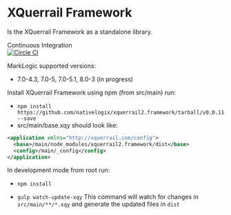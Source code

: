 XQuerrail Framework
===================

Is the XQuerrail Framework as a standalone library.

Continuous Integration  
[![Circle CI](https://circleci.com/gh/nativelogix/xquerrail2.framework/tree/master.svg?style=svg)](https://circleci.com/gh/nativelogix/xquerrail2.framework/tree/master)

MarkLogic supported versions:  
- 7.0-4.3, 7.0-5, 7.0-5.1, 8.0-3 (in progress)  

Install XQuerrail Framework using npm (from src/main) run:
- ```npm install https://github.com/nativelogix/xquerrail2.framework/tarball/v0.0.11 --save```
- src/main/base.xqy should look like:
```xml
<application xmlns="http://xquerrail.com/config">
  <base>/main/node_modules/xquerrail2.framework/dist</base>
  <config>/main/_config</config>
</application>
```
In development mode from root run: 
- ```npm install```

- ```gulp watch-update-xqy```
This command will watch for changes in ```src/main/**/*.xqy``` and generate the updated files in ```dist```
